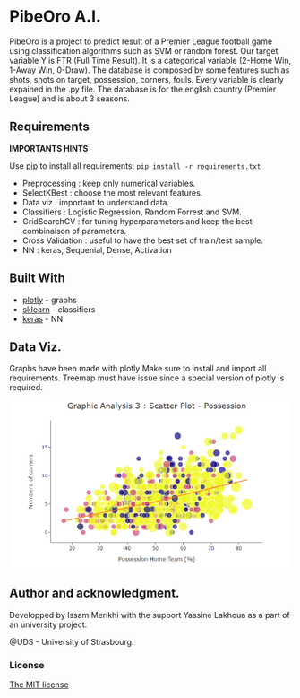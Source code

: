 # PibeOro A.I. 

PibeOro is a project to predict result of a Premier League football game using classification algorithms such as SVM or random forest.
Our target variable Y is FTR (Full Time Result). It is a categorical variable (2-Home Win, 1-Away Win, 0-Draw). The database is composed by some features such as shots, shots on target, possession, corners, fouls. Every variable is clearly expained in the .py file. The database is for the english country (Premier League) and is about 3 seasons.


## Requirements

**IMPORTANTS HINTS**

Use [pip](https://pypi.org/project/pip/) to install all requirements: `pip install -r requirements.txt`

  - Preprocessing : keep only numerical variables.
  - SelectKBest : choose the most relevant features.
  - Data viz : important to understand data.
  - Classifiers : Logistic Regression, Random Forrest and SVM.
  - GridSearchCV : for tuning hyperparameters and keep the best combinaison of parameters.
  - Cross Validation : useful to have the best set of train/test sample.
  - NN : keras, Sequenial, Dense, Activation

## Built With

- [plotly](https://plotly.com/python/) - graphs
- [sklearn](https://scikit-learn.org/stable/) - classifiers
- [keras](https://keras.io/) - NN



##  Data Viz.

Graphs have been made with plotly
Make sure to install and import all requirements. Treemap must have issue since a special version of plotly is required.

<img src = "images/graph.png" width = "auto" height = "auto" >


##  Author and acknowledgment.
  
Developped by Issam Merikhi with the support Yassine Lakhoua as a part of an university project. 

@UDS - University of Strasbourg.

###  License

[The MIT license](https://github.com/IssamMerikhi/PredictingFootballGames/edit/main/LICENSE)
